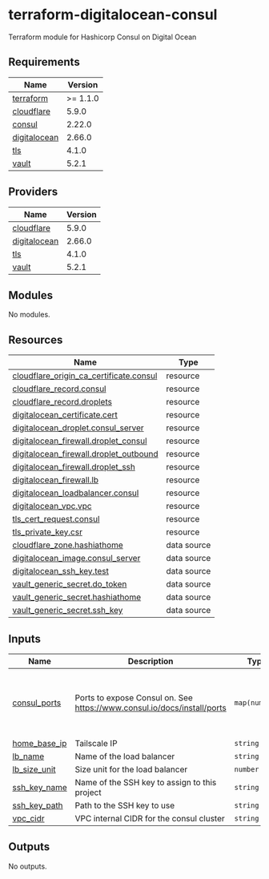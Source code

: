 # terraform-digitalocean-consul
Terraform module for Hashicorp Consul on Digital Ocean

<!-- BEGIN_TF_DOCS -->
## Requirements

| Name | Version |
|------|---------|
| <a name="requirement_terraform"></a> [terraform](#requirement\_terraform) | >= 1.1.0 |
| <a name="requirement_cloudflare"></a> [cloudflare](#requirement\_cloudflare) | 5.9.0 |
| <a name="requirement_consul"></a> [consul](#requirement\_consul) | 2.22.0 |
| <a name="requirement_digitalocean"></a> [digitalocean](#requirement\_digitalocean) | 2.66.0 |
| <a name="requirement_tls"></a> [tls](#requirement\_tls) | 4.1.0 |
| <a name="requirement_vault"></a> [vault](#requirement\_vault) | 5.2.1 |

## Providers

| Name | Version |
|------|---------|
| <a name="provider_cloudflare"></a> [cloudflare](#provider\_cloudflare) | 5.9.0 |
| <a name="provider_digitalocean"></a> [digitalocean](#provider\_digitalocean) | 2.66.0 |
| <a name="provider_tls"></a> [tls](#provider\_tls) | 4.1.0 |
| <a name="provider_vault"></a> [vault](#provider\_vault) | 5.2.1 |

## Modules

No modules.

## Resources

| Name | Type |
|------|------|
| [cloudflare_origin_ca_certificate.consul](https://registry.terraform.io/providers/cloudflare/cloudflare/5.9.0/docs/resources/origin_ca_certificate) | resource |
| [cloudflare_record.consul](https://registry.terraform.io/providers/cloudflare/cloudflare/5.9.0/docs/resources/record) | resource |
| [cloudflare_record.droplets](https://registry.terraform.io/providers/cloudflare/cloudflare/5.9.0/docs/resources/record) | resource |
| [digitalocean_certificate.cert](https://registry.terraform.io/providers/digitalocean/digitalocean/2.66.0/docs/resources/certificate) | resource |
| [digitalocean_droplet.consul_server](https://registry.terraform.io/providers/digitalocean/digitalocean/2.66.0/docs/resources/droplet) | resource |
| [digitalocean_firewall.droplet_consul](https://registry.terraform.io/providers/digitalocean/digitalocean/2.66.0/docs/resources/firewall) | resource |
| [digitalocean_firewall.droplet_outbound](https://registry.terraform.io/providers/digitalocean/digitalocean/2.66.0/docs/resources/firewall) | resource |
| [digitalocean_firewall.droplet_ssh](https://registry.terraform.io/providers/digitalocean/digitalocean/2.66.0/docs/resources/firewall) | resource |
| [digitalocean_firewall.lb](https://registry.terraform.io/providers/digitalocean/digitalocean/2.66.0/docs/resources/firewall) | resource |
| [digitalocean_loadbalancer.consul](https://registry.terraform.io/providers/digitalocean/digitalocean/2.66.0/docs/resources/loadbalancer) | resource |
| [digitalocean_vpc.vpc](https://registry.terraform.io/providers/digitalocean/digitalocean/2.66.0/docs/resources/vpc) | resource |
| [tls_cert_request.consul](https://registry.terraform.io/providers/hashicorp/tls/4.1.0/docs/resources/cert_request) | resource |
| [tls_private_key.csr](https://registry.terraform.io/providers/hashicorp/tls/4.1.0/docs/resources/private_key) | resource |
| [cloudflare_zone.hashiathome](https://registry.terraform.io/providers/cloudflare/cloudflare/5.9.0/docs/data-sources/zone) | data source |
| [digitalocean_image.consul_server](https://registry.terraform.io/providers/digitalocean/digitalocean/2.66.0/docs/data-sources/image) | data source |
| [digitalocean_ssh_key.test](https://registry.terraform.io/providers/digitalocean/digitalocean/2.66.0/docs/data-sources/ssh_key) | data source |
| [vault_generic_secret.do_token](https://registry.terraform.io/providers/hashicorp/vault/5.2.1/docs/data-sources/generic_secret) | data source |
| [vault_generic_secret.hashiathome](https://registry.terraform.io/providers/hashicorp/vault/5.2.1/docs/data-sources/generic_secret) | data source |
| [vault_generic_secret.ssh_key](https://registry.terraform.io/providers/hashicorp/vault/5.2.1/docs/data-sources/generic_secret) | data source |

## Inputs

| Name | Description | Type | Default | Required |
|------|-------------|------|---------|:--------:|
| <a name="input_consul_ports"></a> [consul\_ports](#input\_consul\_ports) | Ports to expose Consul on. See https://www.consul.io/docs/install/ports | `map(number)` | <pre>{<br/>  "dns": 8600,<br/>  "http": 8500,<br/>  "serf-lan": 8301,<br/>  "server": 8300<br/>}</pre> | no |
| <a name="input_home_base_ip"></a> [home\_base\_ip](#input\_home\_base\_ip) | Tailscale IP | `string` | n/a | yes |
| <a name="input_lb_name"></a> [lb\_name](#input\_lb\_name) | Name of the load balancer | `string` | `"consul-lb"` | no |
| <a name="input_lb_size_unit"></a> [lb\_size\_unit](#input\_lb\_size\_unit) | Size unit for the load balancer | `number` | `1` | no |
| <a name="input_ssh_key_name"></a> [ssh\_key\_name](#input\_ssh\_key\_name) | Name of the SSH key to assign to this project | `string` | `"consul-key"` | no |
| <a name="input_ssh_key_path"></a> [ssh\_key\_path](#input\_ssh\_key\_path) | Path to the SSH key to use | `string` | `"~/.ssh/dokey.pub"` | no |
| <a name="input_vpc_cidr"></a> [vpc\_cidr](#input\_vpc\_cidr) | VPC internal CIDR for the consul cluster | `string` | `"10.10.20.0/24"` | no |

## Outputs

No outputs.
<!-- END_TF_DOCS -->